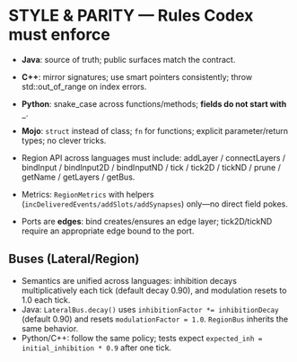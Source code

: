 # STYLE & PARITY — Rules Codex must enforce

- **Java**: source of truth; public surfaces match the contract.
- **C++**: mirror signatures; use smart pointers consistently; throw std::out_of_range on index errors.
- **Python**: snake_case across functions/methods; **fields do not start with `_`**.
- **Mojo**: `struct` instead of class; `fn` for functions; explicit parameter/return types; no clever tricks.

- Region API across languages must include: addLayer / connectLayers / bindInput / bindInput2D / bindInputND /
  tick / tick2D / tickND / prune / getName / getLayers / getBus.

- Metrics: `RegionMetrics` with helpers (`incDeliveredEvents/addSlots/addSynapses`) only—no direct field pokes.

- Ports are **edges**: bind creates/ensures an edge layer; tick2D/tickND require an appropriate edge bound to the port.

## Buses (Lateral/Region)

- Semantics are unified across languages: inhibition decays multiplicatively each tick (default decay 0.90), and modulation resets to 1.0 each tick.
- Java: `LateralBus.decay()` uses `inhibitionFactor *= inhibitionDecay` (default 0.90) and resets `modulationFactor = 1.0`. `RegionBus` inherits the same behavior.
- Python/C++: follow the same policy; tests expect `expected_inh = initial_inhibition * 0.9` after one tick.
